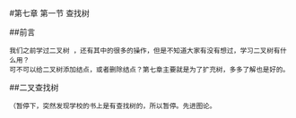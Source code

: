 #第七章  第一节 查找树

##前言
    
    我们之前学过二叉树 ，还有其中的很多的操作，但是不知道大家有没有想过，学习二叉树有什么用？
    可不可以给二叉树添加结点，或者删除结点？第七章主要就是为了扩充树，多多了解也是好的。
    
##二叉查找树

    （暂停下，突然发现学校的书上是有查找树的，所以暂停。先进图论。